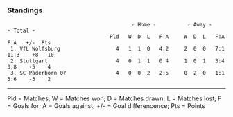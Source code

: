 

### Standings


~~~
                                        - Home -          - Away -            - Total -
                                 Pld   W  D  L   F:A     W  D  L   F:A      F:A   +/-  Pts
 1. VfL Wolfsburg                  4   1  1  0   4:2     2  0  0   7:1     11:3    +8   10
 2. Stuttgart                      4   0  1  1   0:4     1  0  1   3:4      3:8    -5    4
 3. SC Paderborn 07                4   0  0  2   2:5     0  2  0   1:1      3:6    -3    2
~~~




---
Pld = Matches; W = Matches won; D = Matches drawn; L = Matches lost; F = Goals for; A = Goals against; +/- = Goal differencence; Pts = Points

